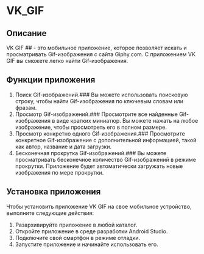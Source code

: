 # VK_GIF

## Описание ##
VK GIF ## - это мобильное приложение, которое позволяет искать и просматривать Gif-изображения с сайта Giphy.com. С приложением VK GIF вы сможете легко найти Gif-изображения.

## Функции приложения ##

1. Поиск Gif-изображений.### Вы можете использовать поисковую строку, чтобы найти Gif-изображения по ключевым словам или фразам.
2. Просмотр Gif-изображений.### Просмотрите все найденные Gif-изображения в виде кратких миниатюр. Вы можете нажать на любое изображение, чтобы просмотреть его в полном размере.
3. Просмотр конкретно одного Gif-изображения.### Просмотрите конкретное Gif-изображение с дополнительной информацией, такой как автор, название и дата загрузки.
4. Бесконечная прокрутка Gif-изображений.### Вы можете просматривать бесконечное количество Gif-изображений в режиме прокрутки. Приложение будет автоматически загружать новые изображения по мере прокрутки.

## Установка приложения ##

Чтобы установить приложение VK GIF на свое мобильное устройство, выполните следующие действия:
1. Разархивируйте приложение в любой каталог.
2. Откройте приложение в среде разработки Android Studio.
3. Подключите свой смартфон в режиме отладки.
4. Запустите приложение и начинайте использовать его.
